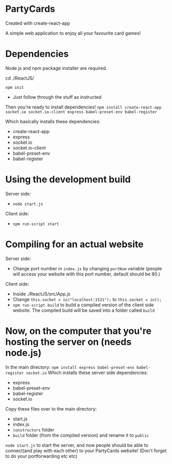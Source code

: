 # PartyCards

Created with create-react-app

A simple web application to enjoy all your favourite card games!

# Dependencies

Node.js and npm package installer are required.

cd ./ReactJS/

```npm init``` 
+ Just follow through the stuff as instructed

Then you're ready to install dependencies!
```npm install create-react-app socket.io socket.io-client express babel-preset-env babel-register```

Which basically installs these dependencies:
+ create-react-app
+ express
+ socket.io
+ socket.io-client
+ babel-preset-env
+ babel-register

# Using the development build

Server side:
+ ```node start.js```

Client side:
+ ```npm run-script start```

# Compiling for an actual website

Server side:
+ Change port number in ```index.js``` by changing ```portNum``` variable (people will access your website with this port number, default should be 80.)

Client side:
+ Inside ./ReactJS/src/App.js
+ Change ```this.socket = io("localhost:1521");``` to ```this.socket = io();```
+  ```npm run-script build``` to build a compiled version of the client side website. The compiled build will be saved into a folder called ```build```

# Now, on the computer that you're hosting the server on (needs node.js)

In the main directory:
```npm install express babel-preset-env babel-register socket.io```
Which installs these server side dependencies:
  + express
  + babel-preset-env
  + babel-register
  + socket.io

Copy these files over to the main directory:
+ start.js
+ index.js
+ ```constructors``` folder
+ ```build``` folder (from the compiled version) and rename it to ```public```

```node start.js``` to start the server, and now people should be able to connect(and play with each other) to your PartyCards website! (Don't forget to do your portforwarding etc etc)
